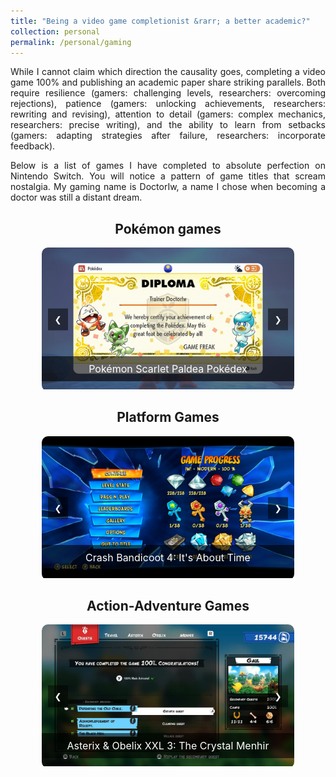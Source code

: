 ```yaml
---
title: "Being a video game completionist &rarr; a better academic?"
collection: personal
permalink: /personal/gaming
---
```


<p align="justify">While I cannot claim which direction the causality goes, completing a video game 100% and publishing an academic paper share striking parallels. Both require resilience (gamers: challenging levels, researchers: overcoming rejections), patience (gamers: unlocking achievements, researchers: rewriting and revising), attention to detail (gamers: complex mechanics, researchers: precise writing), and the ability to learn from setbacks (gamers: adapting strategies after failure, researchers: incorporate feedback).</p>

<p align="justify">Below is a list of games I have completed to absolute perfection on Nintendo Switch. You will notice a pattern of game titles that scream nostalgia. My gaming name is DoctorIw, a name I chose when becoming a doctor was still a distant dream.</p>

<div class="carousel-wrapper">
  <h2 align="center">Pokémon games</h2>
  <div class="carousel-container">
    <div class="carousel" id="carousel1">
      <div class="carousel-item">
        <img src="/images/gaming/pokemon_scarlet_paldea.jpg" alt="Carousel 1 Image 1">
        <p class="carousel-caption">Pokémon Scarlet Paldea Pokédex</p>
      </div>
<div class="carousel-item">
    <img src="/images/gaming/pokemon_scarlet_kitakami.jpg" alt="Pokémon Scarlet Kitakami Pokédex">
    <p class="carousel-caption">Pokémon Scarlet Kitakami Pokédex</p>
</div>
<div class="carousel-item">
    <img src="/images/gaming/pokemon_scarlet_blueberry.jpg" alt="Pokémon Scarlet Blueberry Pokédex">
    <p class="carousel-caption">Pokémon Scarlet Blueberry Pokédex</p>
</div>
<div class="carousel-item">
    <img src="/images/gaming/pokemon_arceus.jpg" alt="Pokémon Arceus Pokédex">
    <p class="carousel-caption">Pokémon Arceus Pokédex</p>
</div>
<div class="carousel-item">
    <img src="/images/gaming/pokemon_shield_galar.jpg" alt="Pokémon Shield Galar Pokédex">
    <p class="carousel-caption">Pokémon Shield Galar Pokédex</p>
</div>
<div class="carousel-item">
    <img src="/images/gaming/pokemon_shield_tundra.jpg" alt="Pokémon Shield Tundra Pokédex">
    <p class="carousel-caption">Pokémon Shield Tundra Pokédex</p>
</div>
<div class="carousel-item">
    <img src="/images/gaming/pokemon_shield_armor.jpg" alt="Pokémon Shield Armor Pokédex">
    <p class="carousel-caption">Pokémon Shield Armor Pokédex</p>
</div>
<div class="carousel-item">
    <img src="/images/gaming/pokemon_brilliant_diamond_sinnoh.jpg" alt="Pokémon Brilliant Diamond Sinnoh Pokédex">
    <p class="carousel-caption">Pokémon Brilliant Diamond Sinnoh Pokédex</p>
</div>
<div class="carousel-item">
    <img src="/images/gaming/pokemon_brilliant_diamond_national.jpg" alt="Pokémon Brilliant Diamond National Pokédex">
    <p class="carousel-caption">Pokémon Brilliant Diamond National Pokédex</p>
</div>
<div class="carousel-item">
    <img src="/images/gaming/pokemon_lets_go_pikachu.jpg" alt="Pokémon Let's Go Pokédex">
    <p class="carousel-caption">Pokémon Let's Go Pikachu Pokédex</p>
</div>
    </div>
    <button class="prev" onclick="moveCarousel('carousel1', -1)">&#10094;</button>
    <button class="next" onclick="moveCarousel('carousel1', 1)">&#10095;</button>
  </div>
</div>

<div class="carousel-wrapper">
  <h2 align="center">Platform Games</h2>
  <div class="carousel-container">
    <div class="carousel" id="carousel2">
<div class="carousel-item">
    <img src="/images/gaming/crash_4.jpg" alt="Crash Bandicoot 4: It's About Time">
    <p class="carousel-caption">Crash Bandicoot 4: It's About Time</p>
</div>
<div class="carousel-item">
    <img src="/images/gaming/crash_3.jpg" alt="Crash Bandicoot 3: Warped">
    <p class="carousel-caption">Crash Bandicoot 3: Warped</p>
</div>
<div class="carousel-item">
    <img src="/images/gaming/crash_2.jpg" alt="Crash Bandicoot 2: Cortex Strikes Back">
    <p class="carousel-caption">Crash Bandicoot 2: Cortex Strikes Back</p>
</div>
<div class="carousel-item">
    <img src="/images/gaming/crash_1.jpg" alt="Crash Bandicoot">
    <p class="carousel-caption">Crash Bandicoot</p>
</div>
<div class="carousel-item">
    <img src="/images/gaming/spyro.jpg" alt="Spyro Reignited Trilogy">
    <p class="carousel-caption">Spyro Reignited Trilogy</p>
</div>
<div class="carousel-item">
    <img src="/images/gaming/super_mario_world.jpg" alt="Super Mario World">
    <p class="carousel-caption">Super Mario World</p>
</div>
    </div>
    <button class="prev" onclick="moveCarousel('carousel2', -1)">&#10094;</button>
    <button class="next" onclick="moveCarousel('carousel2', 1)">&#10095;</button>
  </div>
</div>

<div class="carousel-wrapper">
  <h2 align="center">Action-Adventure Games</h2>
  <div class="carousel-container">
    <div class="carousel" id="carousel3">
<div class="carousel-item">
    <img src="/images/gaming/asterix_obelix_xxl_3.jpeg" alt="Asterix & Obelix XXL 3: The Crystal Menhir">
    <p class="carousel-caption">Asterix & Obelix XXL 3: The Crystal Menhir</p>
</div>
<div class="carousel-item">
    <img src="/images/gaming/asterix_obelix_xxl_2.jpeg" alt="Asterix & Obelix XXL 2: Mission Las Vegum">
    <p class="carousel-caption">Asterix & Obelix XXL 2: Mission Las Vegum</p>
</div>
<div class="carousel-item">
    <img src="/images/gaming/asterix_obelix_xxl_1.jpeg" alt="Asterix & Obelix XXL">
    <p class="carousel-caption">Asterix & Obelix XXL</p>
</div>
    </div>
    <button class="prev" onclick="moveCarousel('carousel3', -1)">&#10094;</button>
    <button class="next" onclick="moveCarousel('carousel3', 1)">&#10095;</button>
  </div>
</div>

<!-- <div class="carousel-wrapper">
  <h2 align="center">Beat'em up Games</h2>
  <div class="carousel-container">
    <div class="carousel" id="carousel4">
<div class="carousel-item">
    <img src="/images/gaming/asterix_obelix_xxl_3.jpeg" alt="Asterix & Obelix XXL 3: The Crystal Menhir">
    <p class="carousel-caption">Asterix & Obelix XXL 3: The Crystal Menhir</p>
</div>
<div class="carousel-item">
    <img src="/images/gaming/asterix_obelix_xxl_2.jpeg" alt="Asterix & Obelix XXL 2: Mission Las Vegum">
    <p class="carousel-caption">Asterix & Obelix XXL 2: The Crystal Menhir</p>
</div>
    </div>
    <button class="prev" onclick="moveCarousel('carousel4', -1)">&#10094;</button>
    <button class="next" onclick="moveCarousel('carousel4', 1)">&#10095;</button>
  </div>
</div> -->

<style>
    .carousel-wrapper {
        position: relative;
        width: 80%;
        margin: 0 auto;
    }
    .carousel-container {
        position: relative;
        overflow: hidden;
        width: 100%;
        border-radius: 10px;
    }
    .carousel {
        display: flex;
        transition: transform 0.5s ease;
    }
    .carousel-item {
        min-width: 100%;
        box-sizing: border-box;
        position: relative;
    }
    .carousel-item img {
        width: 100%;
        height: auto;
    }
    .carousel-caption {
        text-align: center;
        padding: 10px;
        background-color: rgba(0, 0, 0, 0.6);
        color: white;
        font-size: 16px;
        position: absolute;
        bottom: 0;
        width: 100%;
        box-sizing: border-box;
    }
    .prev, .next {
        position: absolute;
        top: 50%;
        transform: translateY(-50%);
        background-color: rgba(0,0,0,0.5);
        color: white;
        border: none;
        padding: 10px;
        cursor: pointer;
        z-index: 10;
    }
    .prev { left: 10px; }
    .next { right: 10px; }
</style>

<script>
  function moveCarousel(carouselId, direction) {
    const carousel = document.getElementById(carouselId);
    const items = carousel.querySelectorAll('.carousel-item');
    const totalItems = items.length;
    let currentIndex = parseInt(carousel.dataset.currentIndex) || 0;

    currentIndex = (currentIndex + direction + totalItems) % totalItems;
    carousel.style.transform = `translateX(-${currentIndex * 100}%)`;
    carousel.dataset.currentIndex = currentIndex;
  }
</script>